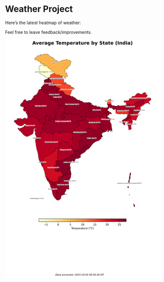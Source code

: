 # Weather Project

Here’s the latest heatmap of weather:

Feel free to leave feedback/improvements.

![India Heatmap](docs/assets/india_heatmap.png?v=DD7F01)
